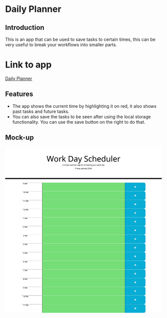 # Daily Planner

## Introduction

This is an app that can be used to save tasks to certain times, this can be very useful to break your workflows into smaller parts.

# Link to app

[Daily Planner](https://jpecheverryp.github.io/Daily-Planner/)

## Features

- The app shows the current time by highlighting it on red, it also shows past tasks and future tasks.
- You can also save the tasks to be seen after using the local storage functionality. You can use the save button on the right to do that.

## Mock-up

![Mock-Up](Assets/images/daily-planner-mockup.png)